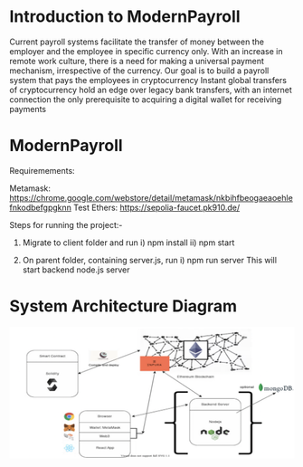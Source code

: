 # Introduction to ModernPayroll

Current payroll systems facilitate the transfer of money between the employer and the employee in specific currency only. 
With an increase in remote work culture, there is a need for making a universal payment mechanism, irrespective of the currency. 
Our goal is to build a payroll system that pays the employees in cryptocurrency 
Instant global transfers of cryptocurrency hold an edge over legacy bank transfers, with an internet connection the only prerequisite to acquiring a digital wallet for receiving payments



# ModernPayroll

Requiremements:

Metamask: https://chrome.google.com/webstore/detail/metamask/nkbihfbeogaeaoehlefnkodbefgpgknn
Test Ethers: https://sepolia-faucet.pk910.de/

Steps for running the project:-

1) Migrate to client folder and run
		i) npm install
		ii) npm start
	
2) On parent folder, containing server.js, run 
		 i) npm run server
This will start backend node.js server		

# System Architecture Diagram 
![Modern Payroll](https://github.com/shashank-sharma333/ModernPayroll/blob/master/client/public/ModernPayrollArchitectureDiagram.png)
